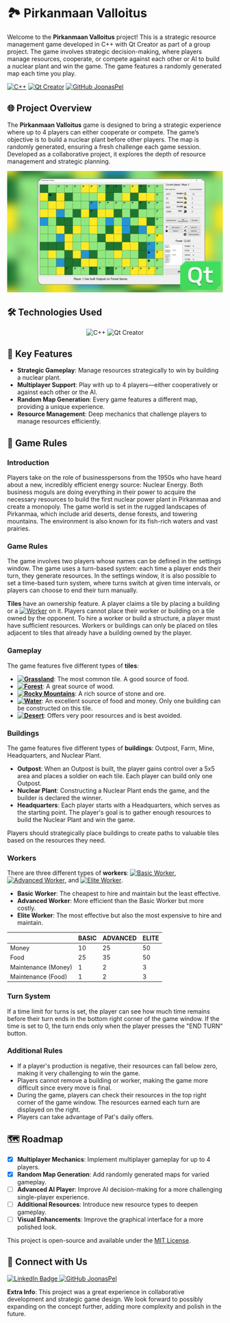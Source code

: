 # 🏞️ Pirkanmaan Valloitus

Welcome to the **Pirkanmaan Valloitus** project! This is a strategic resource management game developed in C++ with Qt Creator as part of a group project. The game involves strategic decision-making, where players manage resources, cooperate, or compete against each other or AI to build a nuclear plant and win the game. The game features a randomly generated map each time you play.

[![C++](https://img.shields.io/badge/C++-%2300599C.svg?style=for-the-badge&logo=c%2B%2B&logoColor=white)](https://isocpp.org/) [![Qt Creator](https://img.shields.io/badge/Qt%20Creator-%23327BBD.svg?style=for-the-badge&logo=qt&logoColor=white)](https://www.qt.io/product/development-tools) [![GitHub JoonasPel](https://img.shields.io/badge/GitHub-JoonasPel-%23121011.svg?style=for-the-badge&logo=github&logoColor=white)](https://github.com/JoonasPel)

## 🌐 Project Overview

The **Pirkanmaan Valloitus** game is designed to bring a strategic experience where up to 4 players can either cooperate or compete. The game’s objective is to build a nuclear plant before other players. The map is randomly generated, ensuring a fresh challenge each game session. Developed as a collaborative project, it explores the depth of resource management and strategic planning.

<img src="https://github.com/ToniRajamaki/folio2/blob/main/public/assets/project-thumbnails/pirkanmaanvalloitus-thumbnail.png?raw=true" alt="Pirkanmaan Valloitus Screenshot" />

## 🛠️ Technologies Used

<p align="center">
  <img src="https://img.shields.io/badge/C++-%2300599C.svg?style=for-the-badge&logo=c%2B%2B&logoColor=white" alt="C++" />
  <img src="https://img.shields.io/badge/Qt%20Creator-%23327BBD.svg?style=for-the-badge&logo=qt&logoColor=white" alt="Qt Creator" />
</p>

## 🌟 Key Features

- **Strategic Gameplay**: Manage resources strategically to win by building a nuclear plant.
- **Multiplayer Support**: Play with up to 4 players—either cooperatively or against each other or the AI.
- **Random Map Generation**: Every game features a different map, providing a unique experience.
- **Resource Management**: Deep mechanics that challenge players to manage resources efficiently.

## 📜 Game Rules
  
  ### Introduction

  Players take on the role of businesspersons from the 1950s who have heard about a new, incredibly efficient energy source: Nuclear Energy. Both business moguls are doing everything in their power to acquire the necessary resources to build the first nuclear power plant in Pirkanmaa and create a monopoly. The game world is set in the rugged landscapes of Pirkanmaa, which include arid deserts, dense forests, and towering mountains. The environment is also known for its fish-rich waters and vast prairies.

  ### Game Rules

  The game involves two players whose names can be defined in the settings window. The game uses a turn-based system: each time a player ends their turn, they generate resources. In the settings window, it is also possible to set a time-based turn system, where turns switch at given time intervals, or players can choose to end their turn manually.

  **Tiles** have an ownership feature. A player claims a tile by placing a building or a [![Worker](https://img.shields.io/badge/Worker-%23FF6F00.svg?style=flat-square)](#) on it. Players cannot place their worker or building on a tile owned by the opponent. To hire a worker or build a structure, a player must have sufficient resources. Workers or buildings can only be placed on tiles adjacent to tiles that already have a building owned by the player.

  ### Gameplay

  The game features five different types of **tiles**:

  - **[![Grassland](https://img.shields.io/badge/Grassland-%239acd32.svg?style=flat-square)](#)**: The most common tile. A good source of food.
  - **[![Forest](https://img.shields.io/badge/Forest-%23006400.svg?style=flat-square)](#)**: A great source of wood.
  - **[![Rocky Mountains](https://img.shields.io/badge/Rocky%20Mountains-%238B4513.svg?style=flat-square)](#)**: A rich source of stone and ore.
  - **[![Water](https://img.shields.io/badge/Water-%2300BFFF.svg?style=flat-square)](#)**: An excellent source of food and money. Only one building can be constructed on this tile.
  - **[![Desert](https://img.shields.io/badge/Desert-%23F4A460.svg?style=flat-square)](#)**: Offers very poor resources and is best avoided.

  ### Buildings

  The game features five different types of **buildings**: Outpost, Farm, Mine, Headquarters, and Nuclear Plant.

  - **Outpost**: When an Outpost is built, the player gains control over a 5x5 area and places a soldier on each tile. Each player can build only one Outpost.
  - **Nuclear Plant**: Constructing a Nuclear Plant ends the game, and the builder is declared the winner.
  - **Headquarters**: Each player starts with a Headquarters, which serves as the starting point. The player's goal is to gather enough resources to build the Nuclear Plant and win the game.

  Players should strategically place buildings to create paths to valuable tiles based on the resources they need.

  ### Workers

  There are three different types of **workers**: [![Basic Worker](https://img.shields.io/badge/Basic%20Worker-%23FF6F00.svg?style=flat-square)](#), [![Advanced Worker](https://img.shields.io/badge/Advanced%20Worker-%234CAF50.svg?style=flat-square)](#), and [![Elite Worker](https://img.shields.io/badge/Elite%20Worker-%23FFD700.svg?style=flat-square)](#).
  - **Basic Worker**: The cheapest to hire and maintain but the least effective.
  - **Advanced Worker**: More efficient than the Basic Worker but more costly.
  - **Elite Worker**: The most effective but also the most expensive to hire and maintain.

  |           | BASIC        | ADVANCED     | ELITE        |
  |-----------|--------------|--------------|--------------|
  | Money     | 10           | 25           | 50           |
  | Food      | 25           | 35           | 50           |
  | Maintenance (Money) | 1  | 2            | 3            |
  | Maintenance (Food)  | 1  | 2            | 3            |

  ### Turn System

  If a time limit for turns is set, the player can see how much time remains before their turn ends in the bottom right corner of the game window. If the time is set to 0, the turn ends only when the player presses the "END TURN" button.

  ### Additional Rules

  - If a player's production is negative, their resources can fall below zero, making it very challenging to win the game.
  - Players cannot remove a building or worker, making the game more difficult since every move is final.
  - During the game, players can check their resources in the top right corner of the game window. The resources earned each turn are displayed on the right.
  - Players can take advantage of Pat's daily offers.



## 🗺️ Roadmap

- [x] **Multiplayer Mechanics**: Implement multiplayer gameplay for up to 4 players.
- [x] **Random Map Generation**: Add randomly generated maps for varied gameplay.
- [ ] **Advanced AI Player**: Improve AI decision-making for a more challenging single-player experience.
- [ ] **Additional Resources**: Introduce new resource types to deepen gameplay.
- [ ] **Visual Enhancements**: Improve the graphical interface for a more polished look.

This project is open-source and available under the [MIT License](LICENSE).

## 🤝 Connect with Us

<p align="left">
  <a href="https://linkedin.com/in/toni-rajam%C3%A4ki-025055283" target="_blank">
    <img src="https://img.shields.io/badge/LinkedIn-Connect-blue?style=for-the-badge&logo=linkedin" alt="LinkedIn Badge" />
  </a>
  <a href="https://github.com/JoonasPel" target="_blank">
    <img src="https://img.shields.io/badge/GitHub-JoonasPel-%23121011.svg?style=for-the-badge&logo=github&logoColor=white" alt="GitHub JoonasPel" />
  </a>
</p>

**Extra Info**: This project was a great experience in collaborative development and strategic game design. We look forward to possibly expanding on the concept further, adding more complexity and polish in the future.
